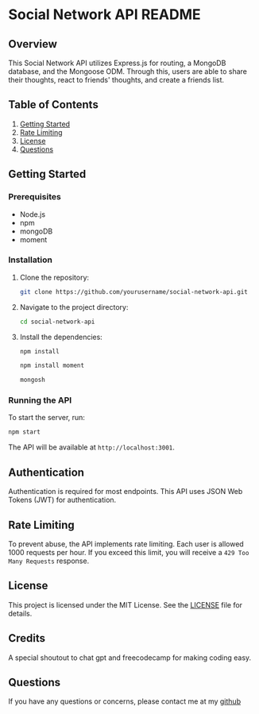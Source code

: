 # Social Network API README

## Overview

This Social Network API utilizes Express.js for routing, a MongoDB database, and the Mongoose ODM. Through this, users are able to share their thoughts, react to friends' thoughts, and create a friends list.

## Table of Contents

1. [Getting Started](#getting-started)
2. [Rate Limiting](#rate-limiting)
3. [License](#license)
4. [Questions](#questions)

## Getting Started

### Prerequisites

- Node.js
- npm
- mongoDB
- moment

### Installation

1. Clone the repository:
   ```sh
   git clone https://github.com/yourusername/social-network-api.git
   ```
2. Navigate to the project directory:
   ```sh
   cd social-network-api
   ```
3. Install the dependencies:
   ```sh
   npm install
   ```
   ```sh
   npm install moment
   ```
   ```sh
   mongosh
   ```

### Running the API

To start the server, run:
```sh
npm start
```

The API will be available at `http://localhost:3001`.

## Authentication

Authentication is required for most endpoints. This API uses JSON Web Tokens (JWT) for authentication.

## Rate Limiting

To prevent abuse, the API implements rate limiting. Each user is allowed 1000 requests per hour. If you exceed this limit, you will receive a `429 Too Many Requests` response.

## License

This project is licensed under the MIT License. See the [LICENSE](LICENSE) file for details.

## Credits

A special shoutout to chat gpt and freecodecamp for making coding easy.

## Questions

If you have any questions or concerns, please contact me at my [github](https://github.com/JamieThompson101)
